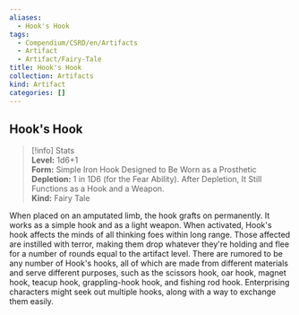 ```yaml
---
aliases:
  - Hook's Hook
tags:
  - Compendium/CSRD/en/Artifacts
  - Artifact
  - Artifact/Fairy-Tale
title: Hook's Hook
collection: Artifacts
kind: Artifact
categories: []
---
```

## Hook's Hook  
>[!info] Stats  
> **Level:** 1d6+1  
> **Form:** Simple Iron Hook Designed to Be Worn as a Prosthetic  
> **Depletion:** 1 in 1D6 (for the Fear Ability). After Depletion, It Still Functions as a Hook and a Weapon.  
> **Kind:** Fairy Tale
  
When placed on an amputated limb, the hook grafts on permanently. It works as a simple hook and as a light weapon. When activated, Hook's hook affects the minds of all thinking foes within long range. Those affected are instilled with terror, making them drop whatever they're holding and flee for a number of rounds equal to the artifact level. There are rumored to be any number of Hook's hooks, all of which are made from different materials and serve different purposes, such as the scissors hook, oar hook, magnet hook, teacup hook, grappling-hook hook, and fishing rod hook. Enterprising characters might seek out multiple hooks, along with a way to exchange them easily.